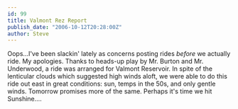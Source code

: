 ```yaml
---
id: 99
title: Valmont Rez Report
publish_date: "2006-10-12T20:28:00Z"
author: Steve
---
```

Oops...I've been slackin' lately as concerns posting rides _before_ we actually ride. My apologies. Thanks to heads-up play by Mr. Burton and Mr. Underwood, a ride was arranged for Valmont Reservoir. In spite of the lenticular clouds which suggested high winds aloft, we were able to do this ride out east in great conditions: sun, temps in the 50s, and only gentle winds. Tomorrow promises more of the same. Perhaps it's time we hit Sunshine....
